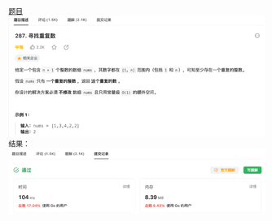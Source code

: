 [题目](https://leetcode.cn/problems/find-the-duplicate-number/description/)
![pic](img.png)
结果：
![pic](result.png)
